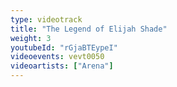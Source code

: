 ```yaml
---
type: videotrack
title: "The Legend of Elijah Shade"
weight: 3
youtubeId: "rGjaBTEypeI"
videoevents: vevt0050
videoartists: ["Arena"]
---
```

